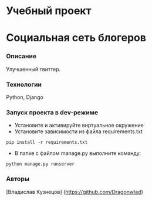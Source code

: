 # Учебный проект
# Социальная сеть блогеров
### Описание
Улучшенный твиттер.
### Технологии
Python, Django
### Запуск проекта в dev-режиме
- Установите и активируйте виртуальное окружение
- Установите зависимости из файла requirements.txt
```
pip install -r requirements.txt
``` 
- В папке с файлом manage.py выполните команду:
```
python manage.py runserver
```
### Авторы
[Владислав Кузнецов] (https://github.com/Dragonwlad)
